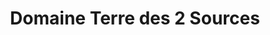 ---
title: "Domaine Terre des 2 Sources"
url: /montoulieu/domaine-terre-des-2-sources/
shop: vin
---